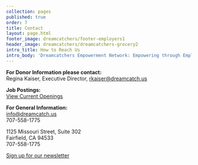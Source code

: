 ```yaml
---
collection: pages
published: true
order: 7
title: Contact
layout: page.html
footer_image: dreamcatchers/footer-employers1
header_image: dreamcatchers/dreamcatchers-grocery2
intro_title: How to Reach Us
intro_body: 'Dreamcatchers Empowerment Network: Empowering through Employment'
---
```


**For Donor Information please contact:**<br>
Regina Kaiser, Executive Director, [rkaiser@dreamcatch.us](mailto:rkaiser@dreamcatch.us)

**Job Postings:**<br>
[View Current Openings](https://dreamcatchers.blog/jobs/)

**For General Information:**<br>
info@dreamcatch.us<br>
707-558-1775

1125 Missouri Street, Suite 302<br>
Fairfield, CA 94533<br>
707-558-1775 <br>

<div class="newsletter">
    <a href="#" id="open-modal" class="button">Sign up for our newsletter</a>
</div>

